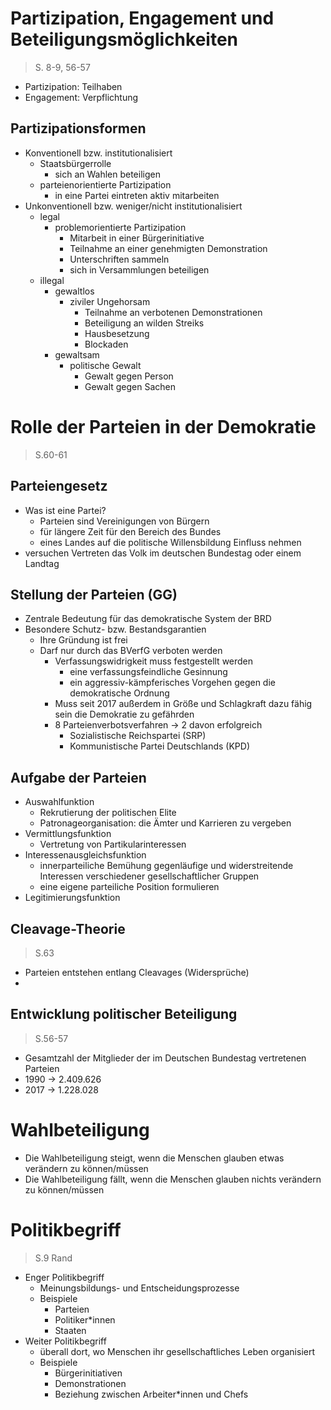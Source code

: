 # Partizipation, Engagement und Beteiligungsmöglichkeiten
> S. 8-9, 56-57
+ Partizipation: Teilhaben
+ Engagement: Verpflichtung
## Partizipationsformen
+ Konventionell bzw. institutionalisiert
	+ Staatsbürgerrolle
		+ sich an Wahlen beteiligen
	+ parteienorientierte Partizipation
		+ in eine Partei eintreten aktiv mitarbeiten
+ Unkonventionell bzw. weniger/nicht institutionalisiert
	+ legal
		+ problemorientierte Partizipation
			+ Mitarbeit in einer Bürgerinitiative
			+ Teilnahme an einer genehmigten Demonstration
			+ Unterschriften sammeln
			+ sich in Versammlungen beteiligen
	+ illegal
		+ gewaltlos
			+ ziviler Ungehorsam
				+ Teilnahme an verbotenen Demonstrationen
				+ Beteiligung an wilden Streiks
				+ Hausbesetzung
				+ Blockaden
		+ gewaltsam
			+ politische Gewalt
				+ Gewalt gegen Person
				+ Gewalt gegen Sachen
# Rolle der Parteien in der Demokratie
> S.60-61
## Parteiengesetz
+  Was ist eine Partei?
	+ Parteien sind Vereinigungen von Bürgern
	+ für längere Zeit für den Bereich des Bundes
	+ eines Landes auf die politische Willensbildung Einfluss nehmen
+ versuchen Vertreten das Volk im deutschen Bundestag oder einem Landtag
## Stellung der Parteien (GG)
+ Zentrale Bedeutung für das demokratische System der BRD
+ Besondere Schutz- bzw. Bestandsgarantien
	+ Ihre Gründung ist frei
	+ Darf nur durch das BVerfG verboten werden
		+ Verfassungswidrigkeit muss festgestellt werden
			+ eine verfassungsfeindliche Gesinnung
			+ ein aggressiv-kämpferisches Vorgehen gegen die demokratische Ordnung
		+ Muss seit 2017 außerdem in Größe und Schlagkraft dazu fähig sein die Demokratie zu gefährden
		+ 8 Parteienverbotsverfahren -> 2 davon erfolgreich
			+ Sozialistische Reichspartei (SRP)
			+ Kommunistische Partei Deutschlands (KPD)
## Aufgabe der Parteien
+ Auswahlfunktion
	+ Rekrutierung der politischen Elite
	+ Patronageorganisation: die Ämter und Karrieren zu vergeben
+ Vermittlungsfunktion
	+ Vertretung von Partikularinteressen
+ Interessenausgleichsfunktion
	+ innerparteiliche Bemühung gegenläufige und widerstreitende Interessen verschiedener gesellschaftlicher Gruppen
	+ eine eigene parteiliche Position formulieren
+ Legitimierungsfunktion
## Cleavage-Theorie
> S.63
+ Parteien entstehen entlang Cleavages (Widersprüche)
+ 
## Entwicklung politischer Beteiligung
> S.56-57
+ Gesamtzahl der Mitglieder der im Deutschen Bundestag vertretenen Parteien
+ 1990 -> 2.409.626
+ 2017 -> 1.228.028
# Wahlbeteiligung
+ Die Wahlbeteiligung steigt, wenn die Menschen glauben etwas verändern zu können/müssen
+ Die Wahlbeteiligung fällt, wenn die Menschen glauben nichts verändern zu können/müssen
# Politikbegriff
> S.9 Rand
+ Enger Politikbegriff
	+ Meinungsbildungs- und Entscheidungsprozesse
	+ Beispiele
		+ Parteien
		+ Politiker\*innen
		+ Staaten
+ Weiter Politikbegriff
	+ überall dort, wo Menschen ihr gesellschaftliches Leben organisiert
	+ Beispiele
		+ Bürgerinitiativen
		+ Demonstrationen
		+ Beziehung zwischen Arbeiter\*innen und Chefs